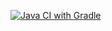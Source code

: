 [![Java CI with Gradle](https://github.com/ElizavetaKalanchuk/Selenide2/actions/workflows/gradle.yml/badge.svg)](https://github.com/ElizavetaKalanchuk/Selenide2/actions/workflows/gradle.yml)